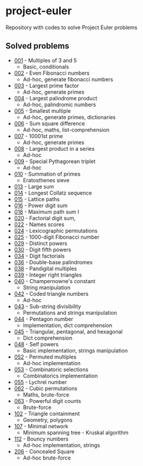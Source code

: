# project-euler
Repository with codes to solve Project Euler problems

## Solved problems

* [001](https://projecteuler.net/problem=001) - Multiples of 3 and 5
  * Basic, conditionals
* [002](https://projecteuler.net/problem=002) - Even Fibonacci numbers
  * Ad-hoc, generate fibonacci numbers
* [003](https://projecteuler.net/problem=003) - Largest prime factor
  * Ad-hoc, generate primes
* [004](https://projecteuler.net/problem=004) - Largest palindrome product
  * Ad-hoc, palindromic numbers
* [005](https://projecteuler.net/problem=005) - Smallest multiple
  * Ad-hoc, generate primes, dictionaries
* [006](https://projecteuler.net/problem=006) - Sum square difference
  * Ad-hoc, maths, list-comprehension
* [007](https://projecteuler.net/problem=007) - 10001st prime
  * Ad-hoc, generate primes
* [008](https://projecteuler.net/problem=008) - Largest product in a series
  * Ad-hoc
* [009](https://projecteuler.net/problem=009) - Special Pythagorean triplet
  * Ad-hoc
* [010](https://projecteuler.net/problem=010) - Summation of primes
  * Eratosthenes sieve
* [013](https://projecteuler.net/problem=013) - Large sum
* [014](https://projecteuler.net/problem=014) - Longest Collatz sequence
* [015](https://projecteuler.net/problem=015) - Lattice paths
* [016](https://projecteuler.net/problem=016) - Power digit sum
* [018](https://projecteuler.net/problem=018) - Maximum path sum I
* [020](https://projecteuler.net/problem=020) - Factorial digit sum,
* [022](https://projecteuler.net/problem=022) - Names scores
* [024](https://projecteuler.net/problem=024) - Lexicographic permutations
* [025](https://projecteuler.net/problem=025) - 1000-digit Fibonacci number
* [029](https://projecteuler.net/problem=029) - Distinct powers
* [030](https://projecteuler.net/problem=030) - Digit fifth powers
* [034](https://projecteuler.net/problem=034) - Digit factorials
* [036](https://projecteuler.net/problem=036) - Double-base palindromes
* [038](https://projecteuler.net/problem=038) - Pandigital multiples
* [039](https://projecteuler.net/problem=039) - Integer right triangles
* [040](https://projecteuler.net/problem=040) - Champernowne's constant
  * String manipulation
* [042](https://projecteuler.net/problem=042) - Coded triangle numbers
  * Ad-hoc
* [043](https://projecteuler.net/problem=043) - Sub-string divisibility
  * Permutations and strings manipulation
* [044](https://projecteuler.net/problem=044) - Pentagon number
  * Implementation, dict comprehension
* [045](https://projecteuler.net/problem=045) - Triangular, pentagonal, and hexagonal
  * Dict comprehension
* [048](https://projecteuler.net/problem=048) - Self powers
  * Basic implementation, strings manipulation
* [052](https://projecteuler.net/problem=052) - Permuted multiples
  * Ad-hoc implementation
* [053](https://projecteuler.net/problem=053) - Combinatoric selections
  * Combinatorics implementation
* [055](https://projecteuler.net/problem=055) - Lychrel number
* [062](https://projecteuler.net/problem=062) - Cubic permutations
  * Maths, brute-force
* [063](https://projecteuler.net/problem=063) - Powerful digit counts
  * Brute-force
* [102](https://projecteuler.net/problem=102) - Triangle containment
  * Geometry, polygons
* [107](https://projecteuler.net/problem=107) - Minimal network
  * Minimum spanning tree - Kruskal algorithm
* [112](https://projecteuler.net/problem=112) - Bouncy numbers
  * Ad-hoc implementation, strings
* [206](https://projecteuler.net/problem=206) - Concealed Square
  * Ad-hoc brute-force
